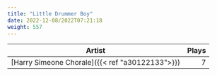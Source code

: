 ```yaml
---
title: "Little Drummer Boy"
date: 2022-12-08/2022T07:21:18
weight: 557
---
```




 Artist | Plays 
----- | -----:
[Harry Simeone Chorale]({{< ref "a30122133">}}) | 7
